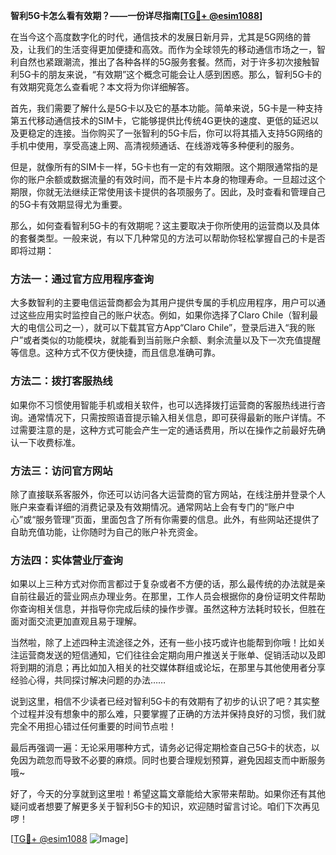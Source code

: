 **智利5G卡怎么看有效期？——一份详尽指南[[TG💪+ @esim1088](https://t.me/s/esim1088)]**

在当今这个高度数字化的时代，通信技术的发展日新月异，尤其是5G网络的普及，让我们的生活变得更加便捷和高效。而作为全球领先的移动通信市场之一，智利自然也紧跟潮流，推出了各种各样的5G服务套餐。然而，对于许多初次接触智利5G卡的朋友来说，“有效期”这个概念可能会让人感到困惑。那么，智利5G卡的有效期究竟怎么查看呢？本文将为你详细解答。

首先，我们需要了解什么是5G卡以及它的基本功能。简单来说，5G卡是一种支持第五代移动通信技术的SIM卡，它能够提供比传统4G更快的速度、更低的延迟以及更稳定的连接。当你购买了一张智利的5G卡后，你可以将其插入支持5G网络的手机中使用，享受高速上网、高清视频通话、在线游戏等多种便利的服务。

但是，就像所有的SIM卡一样，5G卡也有一定的有效期限。这个期限通常指的是你的账户余额或数据流量的有效时间，而不是卡片本身的物理寿命。一旦超过这个期限，你就无法继续正常使用该卡提供的各项服务了。因此，及时查看和管理自己的5G卡有效期显得尤为重要。

那么，如何查看智利5G卡的有效期呢？这主要取决于你所使用的运营商以及具体的套餐类型。一般来说，有以下几种常见的方法可以帮助你轻松掌握自己的卡是否即将过期：

### 方法一：通过官方应用程序查询

大多数智利的主要电信运营商都会为其用户提供专属的手机应用程序，用户可以通过这些应用实时监控自己的账户状态。例如，如果你选择了Claro Chile（智利最大的电信公司之一），就可以下载其官方App“Claro Chile”，登录后进入“我的账户”或者类似的功能模块，就能看到当前账户余额、剩余流量以及下一次充值提醒等信息。这种方式不仅方便快捷，而且信息准确可靠。

### 方法二：拨打客服热线

如果你不习惯使用智能手机或相关软件，也可以选择拨打运营商的客服热线进行咨询。通常情况下，只需按照语音提示输入相关信息，即可获得最新的账户详情。不过需要注意的是，这种方式可能会产生一定的通话费用，所以在操作之前最好先确认一下收费标准。

### 方法三：访问官方网站

除了直接联系客服外，你还可以访问各大运营商的官方网站，在线注册并登录个人账户来查看详细的消费记录及有效期情况。通常网站上会有专门的“账户中心”或“服务管理”页面，里面包含了所有你需要的信息。此外，有些网站还提供了自助充值功能，让你随时为自己的账户补充资金。

### 方法四：实体营业厅查询

如果以上三种方式对你而言都过于复杂或者不方便的话，那么最传统的办法就是亲自前往最近的营业网点办理业务。在那里，工作人员会根据你的身份证明文件帮助你查询相关信息，并指导你完成后续的操作步骤。虽然这种方法耗时较长，但胜在面对面交流更加直观且易于理解。

当然啦，除了上述四种主流途径之外，还有一些小技巧或许也能帮到你哦！比如关注运营商发送的短信通知，它们往往会定期向用户推送关于账单、促销活动以及即将到期的消息；再比如加入相关的社交媒体群组或论坛，在那里与其他使用者分享经验心得，共同探讨解决问题的办法……

说到这里，相信不少读者已经对智利5G卡的有效期有了初步的认识了吧？其实整个过程并没有想象中的那么难，只要掌握了正确的方法并保持良好的习惯，我们就完全不用担心错过任何重要的时间节点啦！

最后再强调一遍：无论采用哪种方式，请务必记得定期检查自己5G卡的状态，以免因为疏忽而导致不必要的麻烦。同时也要合理规划预算，避免因超支而中断服务哦~

好了，今天的分享就到这里啦！希望这篇文章能给大家带来帮助。如果你还有其他疑问或者想要了解更多关于智利5G卡的知识，欢迎随时留言讨论。咱们下次再见啰！

[[TG💪+ @esim1088](https://t.me/s/esim1088) ![Image](https://i.postimg.cc/4NQfJmqS/Snipaste-2025-05-13-00-14-12.png)]